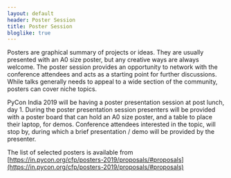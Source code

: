```yaml
---
layout: default
header: Poster Session
title: Poster Session
bloglike: true
---
```


Posters are graphical summary of projects or ideas. They are usually
presented with an A0 size poster, but any creative ways are always
welcome. The poster session provides an opportunity to network with
the conference attendees and acts as a starting point for further
discussions. While talks generally needs to appeal to a wide section
of the community, posters can cover niche topics.

PyCon India 2019 will be having a poster presentation session at post
lunch, day 1. During the poster presentation session presenters will
be provided with a poster board that can hold an A0 size poster, and a
table to place their laptop, for demos. Conference attendees
interested in the topic, will stop by, during which a brief
presentation / demo will be provided by the presenter.

The list of selected posters is available from
[https://in.pycon.org/cfp/posters-2019/proposals/#proposals](https://in.pycon.org/cfp/posters-2019/proposals/#proposals)
